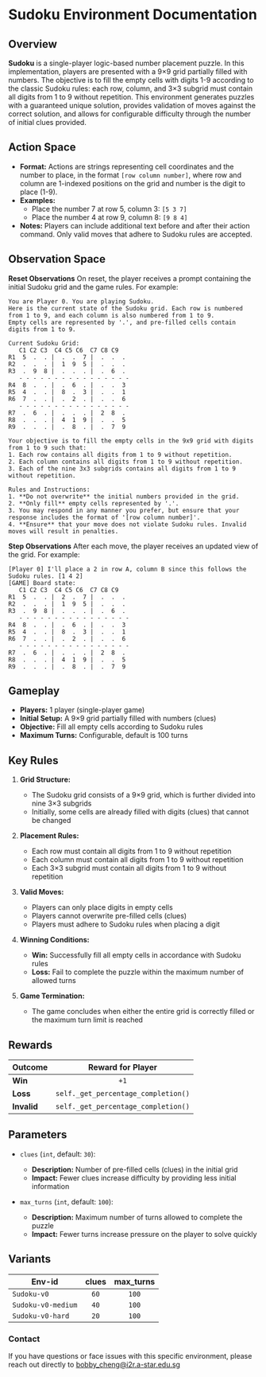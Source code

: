 # Sudoku Environment Documentation

## Overview
**Sudoku** is a single-player logic-based number placement puzzle. In this implementation, players are presented with a 9×9 grid partially filled with numbers. The objective is to fill the empty cells with digits 1-9 according to the classic Sudoku rules: each row, column, and 3×3 subgrid must contain all digits from 1 to 9 without repetition. This environment generates puzzles with a guaranteed unique solution, provides validation of moves against the correct solution, and allows for configurable difficulty through the number of initial clues provided.

## Action Space

- **Format:** Actions are strings representing cell coordinates and the number to place, in the format `[row column number]`, where row and column are 1-indexed positions on the grid and number is the digit to place (1-9).
- **Examples:**
  - Place the number 7 at row 5, column 3: `[5 3 7]`
  - Place the number 4 at row 9, column 8: `[9 8 4]`
- **Notes:** Players can include additional text before and after their action command. Only valid moves that adhere to Sudoku rules are accepted.

## Observation Space

**Reset Observations**
On reset, the player receives a prompt containing the initial Sudoku grid and the game rules. For example:

```plaintext
You are Player 0. You are playing Sudoku.
Here is the current state of the Sudoku grid. Each row is numbered from 1 to 9, and each column is also numbered from 1 to 9.
Empty cells are represented by '.', and pre-filled cells contain digits from 1 to 9.

Current Sudoku Grid:
   C1 C2 C3  C4 C5 C6  C7 C8 C9
R1  5  .  . |  .  .  7 |  .  .  . 
R2  .  .  . |  1  9  5 |  .  .  . 
R3  .  9  8 |  .  .  . |  .  6  . 
   - - - - - - - - - - - - - - - -
R4  8  .  . |  .  6  . |  .  .  3 
R5  4  .  . |  8  .  3 |  .  .  1 
R6  7  .  . |  .  2  . |  .  .  6 
   - - - - - - - - - - - - - - - -
R7  .  6  . |  .  .  . |  2  8  . 
R8  .  .  . |  4  1  9 |  .  .  5 
R9  .  .  . |  .  8  . |  .  7  9 

Your objective is to fill the empty cells in the 9x9 grid with digits from 1 to 9 such that:
1. Each row contains all digits from 1 to 9 without repetition.
2. Each column contains all digits from 1 to 9 without repetition.
3. Each of the nine 3x3 subgrids contains all digits from 1 to 9 without repetition.

Rules and Instructions:
1. **Do not overwrite** the initial numbers provided in the grid.
2. **Only fill** empty cells represented by '.'.
3. You may respond in any manner you prefer, but ensure that your response includes the format of '[row column number]'.
4. **Ensure** that your move does not violate Sudoku rules. Invalid moves will result in penalties.
```

**Step Observations**
After each move, the player receives an updated view of the grid. For example:

```plaintext
[Player 0] I'll place a 2 in row A, column B since this follows the Sudoku rules. [1 4 2]
[GAME] Board state: 
   C1 C2 C3  C4 C5 C6  C7 C8 C9
R1  5  .  . |  2  .  7 |  .  .  . 
R2  .  .  . |  1  9  5 |  .  .  . 
R3  .  9  8 |  .  .  . |  .  6  . 
   - - - - - - - - - - - - - - - -
R4  8  .  . |  .  6  . |  .  .  3 
R5  4  .  . |  8  .  3 |  .  .  1 
R6  7  .  . |  .  2  . |  .  .  6 
   - - - - - - - - - - - - - - - -
R7  .  6  . |  .  .  . |  2  8  . 
R8  .  .  . |  4  1  9 |  .  .  5 
R9  .  .  . |  .  8  . |  .  7  9 
```

## Gameplay

- **Players:** 1 player (single-player game)
- **Initial Setup:** A 9×9 grid partially filled with numbers (clues)
- **Objective:** Fill all empty cells according to Sudoku rules
- **Maximum Turns:** Configurable, default is 100 turns

## Key Rules

1. **Grid Structure:**
   - The Sudoku grid consists of a 9×9 grid, which is further divided into nine 3×3 subgrids
   - Initially, some cells are already filled with digits (clues) that cannot be changed

2. **Placement Rules:**
   - Each row must contain all digits from 1 to 9 without repetition
   - Each column must contain all digits from 1 to 9 without repetition
   - Each 3×3 subgrid must contain all digits from 1 to 9 without repetition

3. **Valid Moves:**
   - Players can only place digits in empty cells
   - Players cannot overwrite pre-filled cells (clues)
   - Players must adhere to Sudoku rules when placing a digit

4. **Winning Conditions:**
   - **Win:** Successfully fill all empty cells in accordance with Sudoku rules
   - **Loss:** Fail to complete the puzzle within the maximum number of allowed turns

5. **Game Termination:**
   - The game concludes when either the entire grid is correctly filled or the maximum turn limit is reached

## Rewards

| Outcome     | Reward for Player |
|-------------|:-----------------:|
| **Win**     | `+1`              |
| **Loss**    | `self._get_percentage_completion()`              |
| **Invalid** | `self._get_percentage_completion()`              |

## Parameters

- `clues` (`int`, default: `30`):
  - **Description:** Number of pre-filled cells (clues) in the initial grid
  - **Impact:** Fewer clues increase difficulty by providing less initial information

- `max_turns` (`int`, default: `100`):
  - **Description:** Maximum number of turns allowed to complete the puzzle
  - **Impact:** Fewer turns increase pressure on the player to solve quickly

## Variants

| Env-id              | clues | max_turns |
|---------------------|:-----:|:---------:|
| `Sudoku-v0`         | `60`  | `100`     |
| `Sudoku-v0-medium`  | `40`  | `100`     |
| `Sudoku-v0-hard`    | `20`  | `100`     |


### Contact
If you have questions or face issues with this specific environment, please reach out directly to bobby_cheng@i2r.a-star.edu.sg